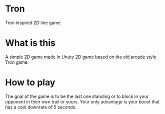 # Tron
Tron inspired 2D line game

# What is this #
A simple 2D game made in Unuty 2D game based on the old arcade style Tron game.

# How to play #
The goal of the game is to be the last one standing or to block in your opponent in their own trail or yours. Your only advantage is your boost that has a cool downrate of 5 seconds.  


